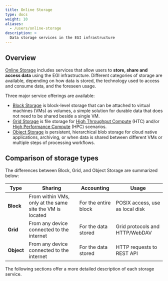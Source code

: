 ```yaml
---
title: Online Storage
type: docs
weight: 10
aliases:
  - /users/online-storage
description: >
  Data storage services in the EGI infrastructure
---
```


## Overview

[Online Storage](https://www.egi.eu/services/online-storage/) includes services
that allow users to **store, share and access data** using the EGI infrastructure.
Different categories of storage are available, depending on how data is stored,
the technology used to access and consume data, and the foreseen usage.

Three major service offerings are available:

- [Block Storage](block-storage) is block-level storage that can be attached to
  virtual machines (VMs) as volumes, a simple solution for durable data that
  does not need to be shared beside a single VM.
- [Grid Storage](grid-storage) is file storage for
  [High Throughput Compute](../../compute/high-throughput-compute) (HTC) and/or
  [High Performance Compute](../../compute/high-performance-compute) (HPC)
  scenarios.
- [Object Storage](object-storage) is persistent, hierarchical blob storage for
  cloud native applications, archiving, or when data is shared between different
  VMs or multiple steps of processing workflows.

## Comparison of storage types

The differences between Block, Grid, and Object Storage are summarized below:

| Type       | Sharing                                                  | Accounting           | Usage                           |
| ---------- | -------------------------------------------------------- | -------------------- | ------------------------------- |
| **Block**  | From within VMs, only at the same site the VM is located | For the entire block | POSIX access, use as local disk |
| **Grid**   | From any device connected to the internet                | For the data stored  | Grid protocols and HTTP/WebDAV  |
| **Object** | From any device connected to the internet                | For the data stored  | HTTP requests to REST API       |

The following sections offer a more detailed description of each storage service.
